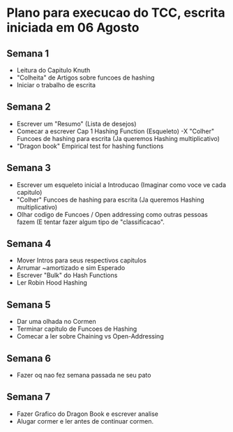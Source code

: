 # Plano para execucao do TCC, escrita iniciada em 06 Agosto

## Semana 1

- Leitura do Capitulo Knuth
- "Colheita" de Artigos sobre funcoes de hashing
- Iniciar o trabalho de escrita

## Semana 2

- Escrever um "Resumo" (Lista de desejos)
- Comecar a escrever Cap 1 Hashing Function (Esqueleto)
-X "Colher" Funcoes de hashing para escrita (Ja queremos Hashing multiplicativo)
- "Dragon book" Empirical test for hashing functions

## Semana 3

- Escrever um esqueleto inicial a Introducao (Imaginar como voce ve cada capitulo)
- "Colher" Funcoes de hashing para escrita (Ja queremos Hashing multiplicativo)
- Olhar codigo de Funcoes / Open addressing como outras pessoas fazem (E tentar fazer algum tipo de "classificacao".

## Semana 4

- Mover Intros para seus respectivos capitulos
- Arrumar ~amortizado e sim Esperado
- Escrever "Bulk" do Hash Functions
- Ler Robin Hood Hashing

## Semana 5

- Dar uma olhada no Cormen
- Terminar capitulo de Funcoes de Hashing
- Comecar a ler sobre Chaining vs Open-Addressing

## Semana 6

- Fazer oq nao fez semana passada ne seu pato

## Semana 7

- Fazer Grafico do Dragon Book e escrever analise
- Alugar cormer e ler antes de continuar cormen.
